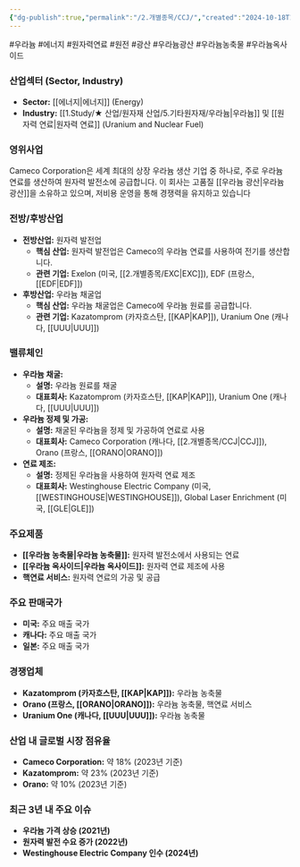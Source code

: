 ```yaml
---
{"dg-publish":true,"permalink":"/2.개별종목/CCJ/","created":"2024-10-18T17:15:07.386+09:00","updated":"2025-06-03T20:05:58.195+09:00"}
---
```


#우라늄 #에너지 #원자력연료 #원전 #광산 #우라늄광산
#우라늄농축물 #우라늄옥사이드 

### 산업섹터 (Sector, Industry)

- **Sector:** [[에너지\|에너지]] (Energy)
- **Industry:** [[1.Study/★ 산업/원자재 산업/5.기타원자재/우라늄\|우라늄]] 및 [[원자력 연료\|원자력 연료]] (Uranium and Nuclear Fuel)

### 영위사업

Cameco Corporation은 세계 최대의 상장 우라늄 생산 기업 중 하나로, 주로 우라늄 연료를 생산하여 원자력 발전소에 공급합니다. 이 회사는 고품질 [[우라늄 광산\|우라늄 광산]]을 소유하고 있으며, 저비용 운영을 통해 경쟁력을 유지하고 있습니다


### 전방/후방산업

- **전방산업:** 원자력 발전업
    - **핵심 산업:** 원자력 발전업은 Cameco의 우라늄 연료를 사용하여 전기를 생산합니다.
    - **관련 기업:** Exelon (미국, [[2.개별종목/EXC\|EXC]]), EDF (프랑스, [[EDF\|EDF]])
- **후방산업:** 우라늄 채굴업
    - **핵심 산업:** 우라늄 채굴업은 Cameco에 우라늄 원료를 공급합니다.
    - **관련 기업:** Kazatomprom (카자흐스탄, [[KAP\|KAP]]), Uranium One (캐나다, [[UUU\|UUU]])

### 밸류체인

- **우라늄 채굴:**
    - **설명:** 우라늄 원료를 채굴
    - **대표회사:** Kazatomprom (카자흐스탄, [[KAP\|KAP]]), Uranium One (캐나다, [[UUU\|UUU]])
- **우라늄 정제 및 가공:**
    - **설명:** 채굴된 우라늄을 정제 및 가공하여 연료로 사용
    - **대표회사:** Cameco Corporation (캐나다, [[2.개별종목/CCJ\|CCJ]]), Orano (프랑스, [[ORANO\|ORANO]])
- **연료 제조:**
    - **설명:** 정제된 우라늄을 사용하여 원자력 연료 제조
    - **대표회사:** Westinghouse Electric Company (미국, [[WESTINGHOUSE\|WESTINGHOUSE]]), Global Laser Enrichment (미국, [[GLE\|GLE]])

### 주요제품

- **[[우라늄 농축물\|우라늄 농축물]]:** 원자력 발전소에서 사용되는 연료
- **[[우라늄 옥사이드\|우라늄 옥사이드]]:** 원자력 연료 제조에 사용
- **핵연료 서비스:** 원자력 연료의 가공 및 공급

### 주요 판매국가

- **미국:** 주요 매출 국가
- **캐나다:** 주요 매출 국가
- **일본:** 주요 매출 국가

### 경쟁업체

- **Kazatomprom (카자흐스탄, [[KAP\|KAP]]):** 우라늄 농축물
- **Orano (프랑스, [[ORANO\|ORANO]]):** 우라늄 농축물, 핵연료 서비스
- **Uranium One (캐나다, [[UUU\|UUU]]):** 우라늄 농축물

### 산업 내 글로벌 시장 점유율

- **Cameco Corporation:** 약 18% (2023년 기준)
- **Kazatomprom:** 약 23% (2023년 기준)
- **Orano:** 약 10% (2023년 기준)

### 최근 3년 내 주요 이슈

- **우라늄 가격 상승 (2021년)**
- **원자력 발전 수요 증가 (2022년)**
- **Westinghouse Electric Company 인수 (2024년)**